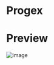 # Progex

# Preview
![image](https://github.com/user-attachments/assets/53cec0ad-8f56-4e00-aa90-2ef5dd7f6e5f)
